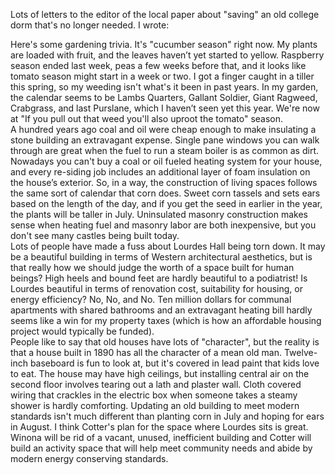 Lots of letters to the editor of the local paper about "saving" an old college dorm that's no longer needed.  I wrote:


Here's some gardening trivia.  It's "cucumber season" right now.  My plants are loaded with fruit, and the leaves haven’t yet started to yellow.  Raspberry season ended last week, peas a few weeks before that, and it looks like tomato season might start in a week or two.
I got a finger caught in a tiller this spring, so my weeding isn't what's it been in past years.  In my garden, the calendar seems to be Lambs Quarters, Gallant Soldier, Giant Ragweed, Crabgrass, and last Purslane, which I haven’t seen yet this year.  We're now at "If you pull out that weed you'll also uproot the tomato" season.  
A hundred years ago coal and oil were cheap enough to make insulating a stone building an extravagant expense.  Single pane windows you can walk through are great when the fuel to run a steam boiler is as common as dirt.  Nowadays you can't buy a coal or oil fueled heating system for your house, and every re-siding job includes an additional layer of foam insulation on the house’s exterior.
So, in a way, the construction of living spaces follows the same sort of calendar that corn does.  Sweet corn tassels and sets ears based on the length of the day, and if you get the seed in earlier in the year, the plants will be taller in July.  Uninsulated masonry construction makes sense when heating fuel and masonry labor are both inexpensive, but you don't see many castles being built today.  
Lots of people have made a fuss about Lourdes Hall being torn down.  It may be a beautiful building in terms of Western architectural aesthetics, but is that really how we should judge the worth of a space built for human beings? High heels and bound feet are hardly beautiful to a podiatrist! Is Lourdes beautiful in terms of renovation cost, suitability for housing, or energy efficiency?  No, No, and No. Ten million dollars for communal apartments with shared bathrooms and an extravagant heating bill hardly seems like a win for my property taxes (which is how an affordable housing project would typically be funded).        
People like to say that old houses have lots of "character", but the reality is that a house built in 1890 has all the character of a mean old man.  Twelve-inch baseboard is fun to look at, but it's covered in lead paint that kids love to eat.  The house may have high ceilings, but installing central air on the second floor involves tearing out a lath and plaster wall. Cloth covered wiring that crackles in the electric box when someone takes a steamy shower is hardly comforting.  Updating an old building to meet modern standards isn't much different than planting corn in July and hoping for ears in August.
I think Cotter's plan for the space where Lourdes sits is great.  Winona will be rid of a vacant, unused, inefficient building and Cotter will build an activity space that will help meet community needs and abide by modern energy conserving standards.      
